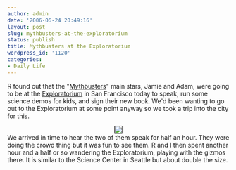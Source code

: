 ```yaml
---
author: admin
date: '2006-06-24 20:49:16'
layout: post
slug: mythbusters-at-the-exploratorium
status: publish
title: Mythbusters at the Exploratorium
wordpress_id: '1120'
categories:
- Daily Life
---
```

R found out that the "<a href="http://en.wikipedia.org/wiki/Mythbusters">Mythbusters</a>" main stars, Jamie and Adam, were going to be at the <a href="http://en.wikipedia.org/wiki/Exploratorium">Exploratorium</a> in San Francisco today to speak, run some science demos for kids, and sign their new book. We'd been wanting to go out to the Exploratorium at some point anyway so we took a trip into the city for this.
<div style="text-align: center"><img border="1" src="http://static.flickr.com/66/174176457_48bd729d33.jpg" /></div>
We arrived in time to hear the two of them speak for half an hour. They were doing the crowd thing but it was fun to see them. R and I then spent another hour and a half or so wandering the Exploratorium, playing with the gizmos there. It is similar to the Science Center in Seattle but about double the size.
